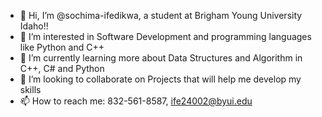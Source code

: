 - 👋 Hi, I’m @sochima-ifedikwa, a student at Brigham Young University Idaho!!
- 👀 I’m interested in Software Development and programming languages like Python and C++
- 🌱 I’m currently learning more about Data Structures and Algorithm in C++, C# and Python
- 💞️ I’m looking to collaborate on Projects that will help me develop my skills 
- 📫 How to reach me: 832-561-8587, ife24002@byui.edu


<!---
sochima-ifedikwa/sochima-ifedikwa is a ✨ special ✨ repository because its `README.md` (this file) appears on your GitHub profile.
You can click the Preview link to take a look at your changes.
--->
